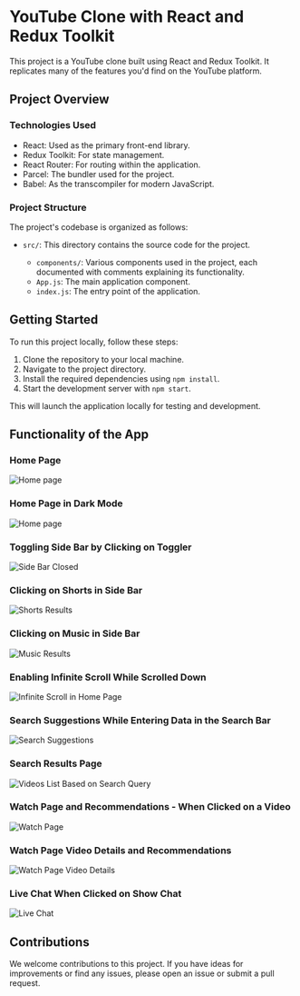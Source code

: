 # YouTube Clone with React and Redux Toolkit

This project is a YouTube clone built using React and Redux Toolkit. It replicates many of the features you'd find on the YouTube platform.

## Project Overview

### Technologies Used

- React: Used as the primary front-end library.
- Redux Toolkit: For state management.
- React Router: For routing within the application.
- Parcel: The bundler used for the project.
- Babel: As the transcompiler for modern JavaScript.

### Project Structure

The project's codebase is organized as follows:

- `src/`: This directory contains the source code for the project.

  - `components/`: Various components used in the project, each documented with comments explaining its functionality.
  - `App.js`: The main application component.
  - `index.js`: The entry point of the application.

## Getting Started

To run this project locally, follow these steps:

1. Clone the repository to your local machine.
2. Navigate to the project directory.
3. Install the required dependencies using `npm install`.
4. Start the development server with `npm start`.

This will launch the application locally for testing and development.

## Functionality of the App

### Home Page

![Home page](./Images/HomePage.png)

### Home Page in Dark Mode

![Home page](./Images/HomePage%20DarkMode.png)

### Toggling Side Bar by Clicking on Toggler

![Side Bar Closed](./Images/SideBar%20Toggle.png)

### Clicking on Shorts in Side Bar

![Shorts Results](./Images/Shorts-SideBar.png)

### Clicking on Music in Side Bar

![Music Results](./Images/Music-SideBar.png)

### Enabling Infinite Scroll While Scrolled Down

![Infinite Scroll in Home Page](./Images/Infinte-Scroll.png)

### Search Suggestions While Entering Data in the Search Bar

![Search Suggestions](./Images/SearchSuggestions.png)

### Search Results Page

![Videos List Based on Search Query](./Images/SearchResults%20Page.png)

### Watch Page and Recommendations - When Clicked on a Video

![Watch Page](./Images/WatchPage.png)

### Watch Page Video Details and Recommendations

![Watch Page Video Details](./Images/WPVideo%20Details.png)

### Live Chat When Clicked on Show Chat

![Live Chat](./Images/Enabled%20LiveChat.png)

## Contributions

We welcome contributions to this project. If you have ideas for improvements or find any issues, please open an issue or submit a pull request.

